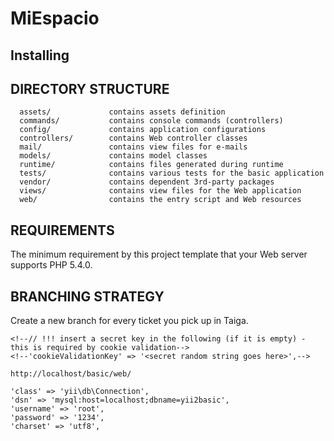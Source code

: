 MiEspacio
=========

Installing
----------

DIRECTORY STRUCTURE
-------------------

      assets/             contains assets definition
      commands/           contains console commands (controllers)
      config/             contains application configurations
      controllers/        contains Web controller classes
      mail/               contains view files for e-mails
      models/             contains model classes
      runtime/            contains files generated during runtime
      tests/              contains various tests for the basic application
      vendor/             contains dependent 3rd-party packages
      views/              contains view files for the Web application
      web/                contains the entry script and Web resources



REQUIREMENTS
------------

The minimum requirement by this project template that your Web server supports PHP 5.4.0.

BRANCHING STRATEGY
------------------
Create a new branch for every ticket you pick up in Taiga. 


<!--INSTALLATION-->
<!---------------->

<!--### Install from an Archive File-->

<!--Extract the archive file downloaded from [yiiframework.com](http://www.yiiframework.com/download/) to-->
<!--a directory named `basic` that is directly under the Web root.-->

<!--Set cookie validation key in `config/web.php` file to some random secret string:-->

<!--```php-->
<!--'request' => [-->
    <!--// !!! insert a secret key in the following (if it is empty) - this is required by cookie validation-->
    <!--'cookieValidationKey' => '<secret random string goes here>',-->
<!--],-->
<!--```-->

<!--You can then access the application through the following URL:-->

~~~
http://localhost/basic/web/
~~~


<!--### Install via Composer-->

<!--If you do not have [Composer](http://getcomposer.org/), you may install it by following the instructions-->
<!--at [getcomposer.org](http://getcomposer.org/doc/00-intro.md#installation-nix).-->

<!--You can then install this project template using the following command:-->

<!--~~~-->
<!--php composer.phar global require "fxp/composer-asset-plugin:~1.1.1"-->
<!--php composer.phar create-project --prefer-dist --stability=dev yiisoft/yii2-app-basic basic-->
<!--~~~-->

<!--Now you should be able to access the application through the following URL, assuming `basic` is the directory-->
<!--directly under the Web root.-->

<!--~~~-->
<!--http://localhost/basic/web/-->
<!--~~~-->


<!--CONFIGURATION-->
<!----------------->

<!--### Database-->

<!--Edit the file `config/db.php` with real data, for example:-->

<!--```php-->
<!--return [-->
    'class' => 'yii\db\Connection',
    'dsn' => 'mysql:host=localhost;dbname=yii2basic',
    'username' => 'root',
    'password' => '1234',
    'charset' => 'utf8',
<!--];-->
<!--```-->

<!--**NOTES:**-->
<!--- Yii won't create the database for you, this has to be done manually before you can access it.-->
<!--- Check and edit the other files in the `config/` directory to customize your application as required.-->
<!--- Refer to the README in the `tests` directory for information specific to basic application tests.-->
